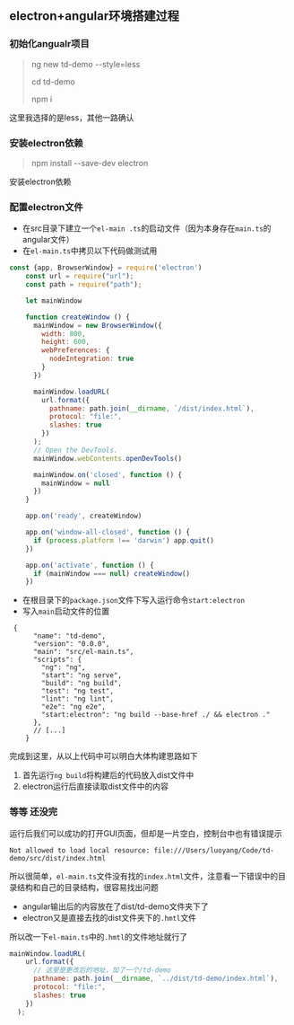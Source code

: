 ## electron+angular环境搭建过程

### 初始化angualr项目

> ng new td-demo --style=less
>
> cd td-demo
>
> npm i

这里我选择的是less，其他一路确认

### 安装electron依赖

> npm install --save-dev electron

安装electron依赖

### 配置electron文件

- 在src目录下建立一个`el-main .ts`的启动文件（因为本身存在`main.ts`的angular文件）
- 在`el-main.ts`中拷贝以下代码做测试用

```javascript
const {app, BrowserWindow} = require('electron')
    const url = require("url");
    const path = require("path");

    let mainWindow

    function createWindow () {
      mainWindow = new BrowserWindow({
        width: 800,
        height: 600,
        webPreferences: {
          nodeIntegration: true
        }
      })

      mainWindow.loadURL(
        url.format({
          pathname: path.join(__dirname, `/dist/index.html`),
          protocol: "file:",
          slashes: true
        })
      );
      // Open the DevTools.
      mainWindow.webContents.openDevTools()

      mainWindow.on('closed', function () {
        mainWindow = null
      })
    }

    app.on('ready', createWindow)

    app.on('window-all-closed', function () {
      if (process.platform !== 'darwin') app.quit()
    })

    app.on('activate', function () {
      if (mainWindow === null) createWindow()
    })

```

- 在根目录下的`package.json`文件下写入运行命令`start:electron`
- 写入`main`启动文件的位置

```
 {
      "name": "td-demo",
      "version": "0.0.0",
      "main": "src/el-main.ts",
      "scripts": {
        "ng": "ng",
        "start": "ng serve",
        "build": "ng build",
        "test": "ng test",
        "lint": "ng lint",
        "e2e": "ng e2e",
        "start:electron": "ng build --base-href ./ && electron ."
      }, 
      // [...]
    }
```

完成到这里，从以上代码中可以明白大体构建思路如下

1. 首先运行`ng build`将构建后的代码放入dist文件中
2. electron运行后直接读取dist文件中的内容

### 等等 还没完

运行后我们可以成功的打开GUI页面，但却是一片空白，控制台中也有错误提示

```
Not allowed to load local resource: file:///Users/luoyang/Code/td-demo/src/dist/index.html
```

所以很简单，`el-main.ts`文件没有找的`index.html`文件，注意看一下错误中的目录结构和自己的目录结构，很容易找出问题

- angular输出后的内容放在了dist/td-demo文件夹下了
- electron又是直接去找的dist文件夹下的`.hmtl`文件

所以改一下`el-main.ts`中的`.hmtl`的文件地址就行了

```javascript
mainWindow.loadURL(
    url.format({
      // 这里是更改后的地址，加了一个/td-demo
      pathname: path.join(__dirname, `../dist/td-demo/index.html`),
      protocol: "file:",
      slashes: true
    })
  );
```


